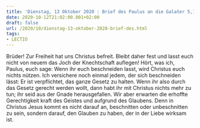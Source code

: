 ```yaml
---
title: 'Dienstag, 13 Oktober 2020 : Brief des Paulus an die Galater 5,1-6.'
date: 2020-10-12T21:02:00.001+02:00
draft: false
url: /2020/10/dienstag-13-oktober-2020-brief-des.html
tags: 
- LECTIO
---
```


Brüder! Zur Freiheit hat uns Christus befreit. Bleibt daher fest und lasst euch nicht von neuem das Joch der Knechtschaft auflegen! Hört, was ich, Paulus, euch sage: Wenn ihr euch beschneiden lasst, wird Christus euch nichts nützen. Ich versichere noch einmal jedem, der sich beschneiden lässt: Er ist verpflichtet, das ganze Gesetz zu halten. Wenn ihr also durch das Gesetz gerecht werden wollt, dann habt ihr mit Christus nichts mehr zu tun; ihr seid aus der Gnade herausgefallen. Wir aber erwarten die erhoffte Gerechtigkeit kraft des Geistes und aufgrund des Glaubens. Denn in Christus Jesus kommt es nicht darauf an, beschnitten oder unbeschnitten zu sein, sondern darauf, den Glauben zu haben, der in der Liebe wirksam ist.